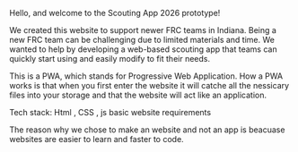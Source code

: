 Hello, and welcome to the Scouting App 2026 prototype!

We created this website to support newer FRC teams in Indiana. Being a new FRC team can be challenging due to limited materials and time. We wanted to help by developing a web-based scouting app that teams can quickly start using and easily modify to fit their needs.

This is a PWA, which stands for Progressive Web Application.
How a PWA works is that when you first enter the website it will catche all the nessicary files into your storage and that the website will act like an application.



Tech stack: Html , CSS , js 
basic website requirements 


The reason why we chose to make an website and not an app is beacuase websites are easier to learn and faster to code.



